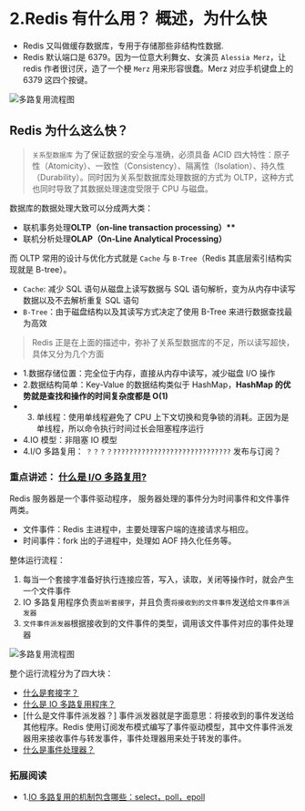 # 2.Redis 有什么用？ 概述，为什么快

- Redis 又叫做缓存数据库，专用于存储那些非结构性数据.
- Redis 默认端口是 6379。因为一位意大利舞女、女演员 `Alessia Merz`，让 redis 作者很讨厌，造了一个梗 `Merz` 用来形容很蠢。Merz 对应手机键盘上的 6379 这四个按键。

![多路复用流程图](/assets/img/philly-magic-garden.jpg "Magic Gardens")

## Redis 为什么这么快？

> `关系型数据库` 为了保证数据的安全与准确，必须具备 ACID 四大特性：原子性（Atomicity）、一致性（Consistency）、隔离性（Isolation）、持久性（Durability）。同时因为关系型数据库处理数据的方式为 OLTP，这种方式也同时导致了其数据处理速度受限于 CPU 与磁盘。

数据库的数据处理大致可以分成两大类：

- 联机事务处理**OLTP（on-line transaction processing）\*\***
- 联机分析处理**OLAP（On-Line Analytical Processing）**

而 OLTP 常用的设计与优化方式就是 `Cache` 与 `B-Tree`（Redis 其底层索引结构实现就是 B-tree）。

- `Cache`: 减少 SQL 语句从磁盘上读写数据与 SQL 语句解析，变为从内存中读写数据以及不去解析重复 SQL 语句
- `B-Tree`：由于磁盘结构以及其读写方式决定了使用 B-Tree 来进行数据查找最为高效

> Redis 正是在上面的描述中，弥补了关系型数据库的不足，所以读写超快，具体又分为几个方面

- 1.数据存储位置：完全位于内存，直接从内存中读写，减少磁盘 I/O 操作
- 2.数据结构简单：Key-Value 的数据结构类似于 HashMap，**HashMap 的优势就是查找和操作的时间复杂度都是 O(1)**
- 3. 单线程：使用单线程避免了 CPU 上下文切换和竞争锁的消耗。正因为是单线程，所以命令执行时间过长会阻塞程序运行
- 4.IO 模型：非阻塞 IO 模型
- 4.I/O 多路复用： `？？？？?????????????????????????????` 发布与订阅？


### 重点讲述： [什么是 I/O 多路复用?](https://cloud.tencent.com/developer/article/1680732)

Redis 服务器是一个事件驱动程序， 服务器处理的事件分为时间事件和文件事件两类。

- 文件事件：Redis 主进程中，主要处理客户端的连接请求与相应。
- 时间事件：fork 出的子进程中，处理如 AOF 持久化任务等。

整体运行流程：

1. 每当一个套接字准备好执行连接应答，写入，读取，关闭等操作时，就会产生一个文件事件
2. IO 多路复用程序负责`监听套接字`，并且负责`将接收到的文件事件`发送给`文件事件派发器`
3. `文件事件派发器`根据接收到的文件事件的类型，调用该文件事件对应的事件处理器

![多路复用流程图](/assets/img/philly-magic-garden.jpg "Magic Gardens")

整个运行流程分为了四大块：

- [什么是套接字？](http://c.biancheng.net/view/1210.html)
- [什么是 IO 多路复用程序？](https://zhuanlan.zhihu.com/p/150972878)
- [什么是文件事件派发器？] 事件派发器就是字面意思：将接收到的事件发送给其他程序。Redis 使用订阅发布模式编写了事件驱动模型，其中文件事件派发器用来接收事件与转发事件，事件处理器用来处于转发的事件。
- [什么是事件处理器？](https://www.cnblogs.com/xiaowei123/p/13118176.html)

### 拓展阅读

- 1.[IO 多路复用的机制包含哪些：select，poll，epoll](https://cloud.tencent.com/developer/article/1680732)
